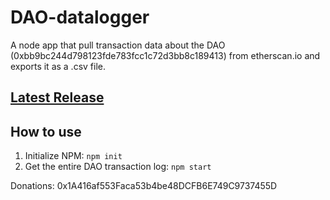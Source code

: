 # DAO-datalogger

A node app that pull transaction data about the DAO (0xbb9bc244d798123fde783fcc1c72d3bb8c189413) from etherscan.io and exports it as a .csv file.

## [Latest Release][Latest Release]

## How to use

1. Initialize NPM: ```npm init```
2. Get the entire DAO transaction log: ```npm start```

Donations: 0x1A416af553Faca53b4be48DCFB6E749C9737455D

[Latest Release]: https://github.com/PeterChauYEG/dao-datascraper/releases/tag/v1.0.0
